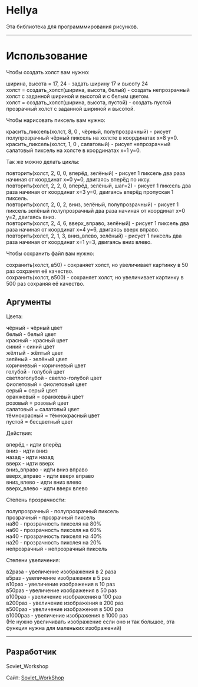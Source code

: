 # Hellya #

Эта библиотека для программмирования рисунков.


----------


# Использование #

Чтобы создать холст вам нужно:

ширина, высота = 17, 24 - задать ширину 17 и высоту 24</br>
холст = создать_холст(ширина, высота, белый) - создать непрозрачный холст с заданной шириной и высотой и с белым цветом.</br>
холст = создать_холст(ширина, высота, пустой) - создать пустой прозрачный холст с заданной шириной и высотой.</br>

Чтобы нарисовать пиксель вам нужно:

красить_пиксель(холст, 8, 0 , чёрный, полупрозрачный) - рисует полупрозрачный чёрный пиксель на холсте в координатах x=8 y=0.</br>
красить_пиксель(холст, 1, 0 , салатовый) - рисует непрозрачный салатовый пиксель на холсте в координатах x=1 y=0.</br>

Так же можно делать циклы:

повторить(холст, 2, 0, 0, вперёд, зелёный) - рисует 1 пиксель два раза начиная от координат x=0 y=0, двигаясь вперёд по иксу.</br>
повторить(холст, 2, 2, 0, вперёд, зелёный, шаг=2) - рисует 1 пиксель два раза начиная от координат x=3 y=0, двигаясь вперёд пропуская 1 пиксель.</br>
повторить(холст, 2, 0, 2, вниз, зелёный, полупрозрачный) - рисует 1 пиксель зелёный полупрозрачный два раза начиная от координат x=0 y=2, двигаясь вниз.</br>
повторить(холст, 2, 4, 6, вверх_вправо, зелёный) - рисует 1 пиксель два раза начиная от координат x=4 y=6, двигаясь вверх вправо.</br>
повторить(холст, 2, 1, 3, вниз_влево, зелёный) - рисует 1 пиксель два раза начиная от координат x=1 y=3, двигаясь вниз влево.</br>

Чтобы сохранить файл вам нужно:

сохранить(холст, в50) - сохраняет холст, но увеличивает картинку в 50 раз сохраняя её качество.</br>
сохранить(холст, в500) - сохраняет холст, но увеличивает картинку в 500 раз сохраняя её качество.</br>

## Аргументы ##

Цвета:

чёрный - чёрный цвет</br>
белый - белый цвет</br>
красный - красный цвет</br>
синий - синий цвет</br>
жёлтый - жёлтый цвет</br>
зелёный - зелёный цвет</br>
коричневый - коричневый цвет</br>
голубой - голубой цвет</br>
светлоголубой - светло-голубой цвет</br>
фиолетовый = фиолетовый цвет</br>
серый = серый цвет</br>
оранжевый = оранжевый цвет</br>
розовый = розовый цвет</br>
салатовый = салатовый цвет</br>
тёмнокрасный = тёмнокрасный цвет</br>
пустой = бесцветный цвет</br>

Действия:

вперёд - идти вперёд</br>
вниз - идти вниз</br>
назад - идти назад</br>
вверх - идти вверх</br>
вниз_вправо - идти вниз вправо</br>
вверх_вправо - идти вверх вправо</br>
вниз_влево - идти вниз влево</br>
вверх_влево - идти вверх влево</br>


Степень прозрачности:

полупрозрачный - полупрозрачный пиксель</br>
прозрачный - прозрачный пиксель</br>
на80 - прозрачность пикселя на 80%</br>
на60 - прозрачность пикселя на 60%</br>
на40 - прозрачность пикселя на 40%</br>
на20 - прозрачность пикслея на 20%</br>
непрозрачный - непрозрачный пиксель</br>

Степени увеличения:

в2раза - увеличение изображения в 2 раза</br>
в5раз - увеличение изображения в 5 раз</br>
в10раз - увеличение изображения в 10 раз</br>
в50раз - увеличение изображения в 50 раз</br>
в100раз - увеличение изображения в 100 раз</br>
в200раз - увеличение изображения в 200 раз</br>
в500раз - увеличение изображения в 500 раз</br>
в1000раз - увеличение изображения в 1000 раз</br>
(Не нужно увеличивать изображение если оно и так большое, эта функция нужна для маленьких изображений)</br>


----------


## Разработчик ##
Soviet_Workshop

Сайт: [Soviet_WorkShop](https://soviet-workshop.freemyip.com/) 